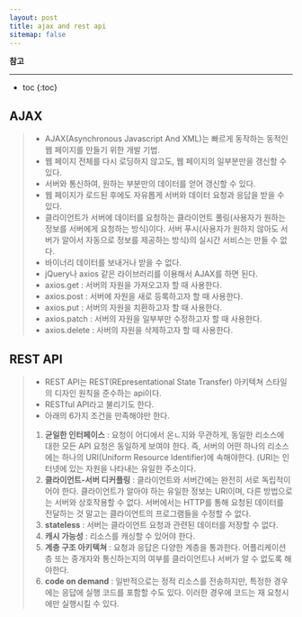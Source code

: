 ```yaml
---
layout: post
title: ajax and rest api
sitemap: false
---
```


**참고**  
* * *  

* toc
{:toc}

## AJAX
> * AJAX(Asynchronous Javascript And XML)는 빠르게 동작하는 동적인 웹 페이지를 만들기 위한 개발 기법. 
> * 웹 페이지 전체를 다시 로딩하지 않고도, 웹 페이지의 일부분만을 갱신할 수 있다.
> * 서버와 통신하여, 원하는 부분만의 데이터를 얻어 갱신할 수 있다.
> * 웹 페이지가 로드된 후에도 자유롭게 서버와 데이터 요청과 응답을 받을 수 있다.
> * 클라이언트가 서버에 데이터를 요청하는 클라이언트 풀링(사용자가 원하는 정보를 서버에게 요청하는 방식)이다. 서버 푸시(사용자가 원하지 않아도 서버가 알아서 자동으로 정보를 제공하는 방식)의 실시간 서비스는 만들 수 없다.
> * 바이너리 데이터를 보내거나 받을 수 없다.
> * jQuery나 axios 같은 라이브러리를 이용해서 AJAX를 하면 된다.
> * axios.get : 서버의 자원을 가져오고자 할 때 사용한다.
> * axios.post : 서버에 자원을 새로 등록하고자 할 때 사용한다.
> * axios.put : 서버의 자원을 치환하고자 할 때 사용한다.
> * axios.patch : 서버의 자원을 일부부만 수정하고자 할 때 사용한다.
> * axios.delete : 사버의 자원을 삭제하고자 할 때 사용한다.

## REST API
> * REST API는 REST(REpresentational State Transfer) 아키텍쳐 스타일의 디자인 원칙을 준수하는 api이다.
> * RESTful API라고 불리기도 한다.
> * 아래의 6가지 조건을 만족해야만 한다.
> 1. **균일한 인터페이스** : 요청이 어디에서 온ㄴ지와 무관하게, 동일한 리소스에 대한 모든 API 요청은 동일하게 보여야 한다. 즉, 서버의 어떤 하나의 리소스에는 하나의 URI(Uniform Resource Identifier)에 속해야한다. (URI는 인터넷에 있는 자원을 나타내는 유일한 주소이다.
> 2. **클라이언트-서버 디커플링** : 클라이언트와 서버간에는 완전히 서로 독립적이어야 한다. 클라이언트가 알아야 하는 유일한 정보는 URI이며, 다른 방법으로는 서버와 상호작용할 수 없다. 서버에서는 HTTP를 통해 요청된 데이터를 전달하는 것 말고는 클라이언트의 프로그램들을 수정할 수 없다.
> 3. **stateless** : 서버는 클라이언트 요청과 관련된 데이터를 저장할 수 없다.
> 4. **캐시 가능성** : 리소스를 캐싱할 수 있어야 한다.
> 5. **계층 구조 아키텍쳐** : 요청과 응답은 다양한 계층을 통과한다. 어플리케이션층 또는 중개자와 통신하는지의 여부를 클라이언트나 서버가 알 수 없도록 해야한다.
> 6. **code on demand** : 일반적으로는 정적 리소스를 전송하지만, 특정한 경우에는 응답에 실행 코드를 포함할 수도 있다. 이러한 경우에 코드는 재 요청시에만 실행시킬 수 있다.